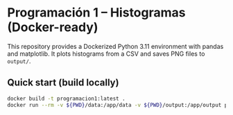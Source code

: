 # Programación 1 – Histogramas (Docker-ready)

This repository provides a Dockerized Python 3.11 environment with pandas and matplotlib.
It plots histograms from a CSV and saves PNG files to `output/`.

## Quick start (build locally)

```bash
docker build -t programacion1:latest .
docker run --rm -v ${PWD}/data:/app/data -v ${PWD}/output:/app/output programacion1:latest